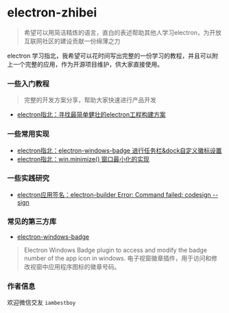 # electron-zhibei

> 希望可以用简洁精炼的语言，直白的表述帮助其他人学习electron，为开放互联网社区的建设贡献一份绵薄之力

electron 学习指北，我希望可以花时间写出完整的一份学习的教程，并且可以附上一个完整的应用，作为开源项目维护，供大家直接使用。

### 一些入门教程
> 完整的开发方案分享，帮助大家快速进行产品开发

+ [electron指北：寻找最简单健壮的electron工程构建方案](https://github.com/redredredredredred/electron-zhibei/issues/4)

### 一些常用实现

+ [electron指北：electron-windows-badge 进行任务栏&dock自定义徽标设置](https://github.com/redredredredredred/electron-zhibei/issues/3)
+ [electron指北：win.minimize() 窗口最小化的实现](https://github.com/redredredredredred/electron-zhibei/issues/2)

### 一些实践研究

+ [electron应用签名：electron-builder Error: Command failed: codesign --sign](https://github.com/redredredredredred/electron-zhibei/issues/6)

### 常见的第三方库

+ [electron-windows-badge](https://github.com/viktor-shmigol/electron-windows-badge)
> Electron Windows Badge plugin to access and modify the badge number of the app icon in windows.
电子视窗徽章插件，用于访问和修改视窗中应用程序图标的徽章号码。


### 作者信息

欢迎微信交友 `iambestboy` 
